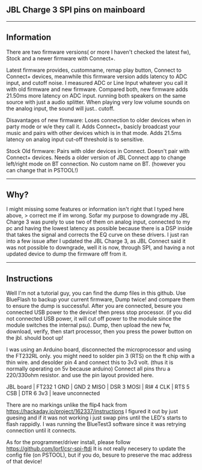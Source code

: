 JBL Charge 3 SPI pins on mainboard
---------------------------------------


---------------------
Information
---------------------
There are two firmware versions( or more I haven't checked the latest fw), Stock and a newer firmware with Connect+.

Latest firmware provides, customname, remap play button, Connect to Connect+ devices, meanwhile this firmware version adds latency to ADC input, and cutoff noise.
I measured ADC or Line Input whatever you call it with old firmware and new firmware.
Compared both, new firmware adds 21.50ms more latency on ADC input. running both speakers on the same source with just a audio splitter.
When playing very low volume sounds on the analog input, the sound will just.. cutoff.

Disavantages of new firmware:
Loses connection to older devices when in party mode or w/e they call it.
Adds Connect+, basicly broadcast your music and pairs with other devices which is in that mode.
Adds 21.5ms latency on analog input
cut-off threshold is to sensitive.

Stock Old firmware:
Pairs with older devices in Connect.
Doesn't pair with Connect+ devices.
Needs a older version of JBL Connect app to change left/right mode on BT connection.
No custom name on BT. (however you can change that in PSTOOL!)

------------------------
Why?
------------------------
I might missing some features or information isn't right that I typed here above, > correct me if im wrong.
Sofar my purpose to downgrade my JBL Charge 3 was purely to use two of them on analog input, connected to my pc and having the lowest latency as possible because there is a DSP inside that takes the signal and corrects the EQ curve on these drivers.
I just ran into a few issue after I updated the JBL Charge 3, as JBL Connect said it was not possible to downgrade, well it is now, through SPI, and having a not updated device to dump the firmware off from it.

------------------------
Instructions
------------------------
Well I'm not a tutorial guy, you can find the dump files in this github.
Use BlueFlash to backup your current firmware, Dump twice! and compare them to ensure the dump is successful.
After you are connected, besure you connected USB power to the device! then press stop processor. (if you did not connected USB power, it will cut off power to the module since the module switches the internal psu).
Dump, then upload the new fw, download, verify, then start processor, then you press the power button on the jbl. should boot up!

I was using an Arduino board, disconnected the microprocessor and using the FT232RL only. you might need to solder pin 3 (RTS) on the ft chip with a thin wire. and desolder pin 4 and connect this to 3v3 volt. (thus it is normally operating on 5v because arduino)
Connect all pins thru a 220/330ohm resistor. and use the pin layout provided here.


JBL board | FT232
1 GND   	| GND
2 MISO   	| DSR
3 MOSI   	| RI#
4 CLK    	| RTS
5 CSB    	| DTR
6 3v3    	| leave unconnected

There are no markings unlike the flip4 hack from https://hackaday.io/project/162337/instructions
I figured it out by just guesing and if it was not working i just swap pins until the LED's starts to flash rappidly. I was running the BlueTest3 software since it was retrying connection until it connects.

As for the programmer/driver install, please follow https://github.com/lorf/csr-spi-ftdi
It is not really necesery to update the config file (on PSTOOL), but if you do, besure to preserve the mac address of that device!

